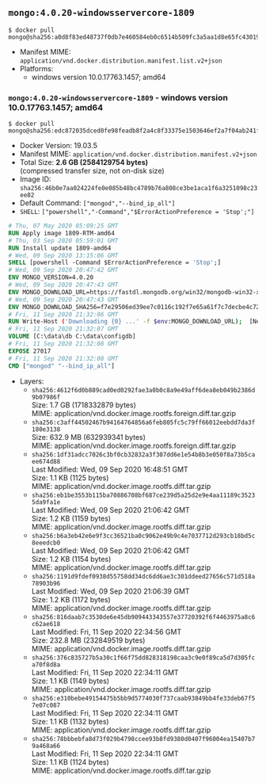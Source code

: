 ## `mongo:4.0.20-windowsservercore-1809`

```console
$ docker pull mongo@sha256:a0d8f83ed48737f0db7e460584eb0c6514b509fc3a5aa1d8e65fc43019b8bd5c
```

-	Manifest MIME: `application/vnd.docker.distribution.manifest.list.v2+json`
-	Platforms:
	-	windows version 10.0.17763.1457; amd64

### `mongo:4.0.20-windowsservercore-1809` - windows version 10.0.17763.1457; amd64

```console
$ docker pull mongo@sha256:edc872035dced0fe98feadb8f2a4c8f33375e1503646ef2a7f04ab241f283730
```

-	Docker Version: 19.03.5
-	Manifest MIME: `application/vnd.docker.distribution.manifest.v2+json`
-	Total Size: **2.6 GB (2584129754 bytes)**  
	(compressed transfer size, not on-disk size)
-	Image ID: `sha256:46b0e7aa024224fe0e085b48bc4789b76a808ce3be1aca1f6a3251098c23ee82`
-	Default Command: `["mongod","--bind_ip_all"]`
-	`SHELL`: `["powershell","-Command","$ErrorActionPreference = 'Stop';"]`

```dockerfile
# Thu, 07 May 2020 05:09:25 GMT
RUN Apply image 1809-RTM-amd64
# Thu, 03 Sep 2020 05:59:01 GMT
RUN Install update 1809-amd64
# Wed, 09 Sep 2020 13:15:06 GMT
SHELL [powershell -Command $ErrorActionPreference = 'Stop';]
# Wed, 09 Sep 2020 20:47:42 GMT
ENV MONGO_VERSION=4.0.20
# Wed, 09 Sep 2020 20:47:43 GMT
ENV MONGO_DOWNLOAD_URL=https://fastdl.mongodb.org/win32/mongodb-win32-x86_64-2008plus-ssl-4.0.20-signed.msi
# Wed, 09 Sep 2020 20:47:43 GMT
ENV MONGO_DOWNLOAD_SHA256=f7e29506ed39ee7c0116c192f7e65a61f7c7decbe4c723aa8c6343079f28a7bb
# Fri, 11 Sep 2020 21:32:06 GMT
RUN Write-Host ('Downloading {0} ...' -f $env:MONGO_DOWNLOAD_URL); 	[Net.ServicePointManager]::SecurityProtocol = [Net.SecurityProtocolType]::Tls12; 	(New-Object System.Net.WebClient).DownloadFile($env:MONGO_DOWNLOAD_URL, 'mongo.msi'); 		if ($env:MONGO_DOWNLOAD_SHA256) { 		Write-Host ('Verifying sha256 ({0}) ...' -f $env:MONGO_DOWNLOAD_SHA256); 		if ((Get-FileHash mongo.msi -Algorithm sha256).Hash -ne $env:MONGO_DOWNLOAD_SHA256) { 			Write-Host 'FAILED!'; 			exit 1; 		}; 	}; 		Write-Host 'Installing ...'; 	Start-Process msiexec -Wait 		-ArgumentList @( 			'/i', 			'mongo.msi', 			'/quiet', 			'/qn', 			'INSTALLLOCATION=C:\mongodb', 			'ADDLOCAL=all' 		); 	$env:PATH = 'C:\mongodb\bin;' + $env:PATH; 	[Environment]::SetEnvironmentVariable('PATH', $env:PATH, [EnvironmentVariableTarget]::Machine); 		Write-Host 'Verifying install ...'; 	Write-Host '  mongo --version'; mongo --version; 	Write-Host '  mongod --version'; mongod --version; 		Write-Host 'Removing ...'; 	Remove-Item C:\windows\installer\*.msi -Force; 	Remove-Item mongo.msi -Force; 		Write-Host 'Complete.';
# Fri, 11 Sep 2020 21:32:07 GMT
VOLUME [C:\data\db C:\data\configdb]
# Fri, 11 Sep 2020 21:32:08 GMT
EXPOSE 27017
# Fri, 11 Sep 2020 21:32:08 GMT
CMD ["mongod" "--bind_ip_all"]
```

-	Layers:
	-	`sha256:4612f6d0b889cad0ed0292fae3a0b0c8a9e49aff6dea8eb049b2386d9b07986f`  
		Size: 1.7 GB (1718332879 bytes)  
		MIME: application/vnd.docker.image.rootfs.foreign.diff.tar.gzip
	-	`sha256:c3aff44502467b94164764856a6feb805fc5c79ff66012eebdd7da3f180e3138`  
		Size: 632.9 MB (632939341 bytes)  
		MIME: application/vnd.docker.image.rootfs.foreign.diff.tar.gzip
	-	`sha256:1df31adcc7026c3bf0cb32832a3f307dd6e1e54b8b3e050f8a73b5caee674d88`  
		Last Modified: Wed, 09 Sep 2020 16:48:51 GMT  
		Size: 1.1 KB (1125 bytes)  
		MIME: application/vnd.docker.image.rootfs.diff.tar.gzip
	-	`sha256:eb1be3553b115ba70886708bf687ce239d5a25d2e9e4aa11189c35235da9fa1e`  
		Last Modified: Wed, 09 Sep 2020 21:06:42 GMT  
		Size: 1.2 KB (1159 bytes)  
		MIME: application/vnd.docker.image.rootfs.diff.tar.gzip
	-	`sha256:b6a3eb42e6e9f3cc36521ba0c9062e49b9c4e7037712d293cb18bd5c8eeedcb0`  
		Last Modified: Wed, 09 Sep 2020 21:06:42 GMT  
		Size: 1.2 KB (1154 bytes)  
		MIME: application/vnd.docker.image.rootfs.diff.tar.gzip
	-	`sha256:1191d9fdef0938d55758dd34dc6dd6ae3c301ddeed27656c571d518a78903b96`  
		Last Modified: Wed, 09 Sep 2020 21:06:39 GMT  
		Size: 1.2 KB (1172 bytes)  
		MIME: application/vnd.docker.image.rootfs.diff.tar.gzip
	-	`sha256:816daab7c3530de6e45db909443343557e37720392f6f4463975a8c6c62ae618`  
		Last Modified: Fri, 11 Sep 2020 22:34:56 GMT  
		Size: 232.8 MB (232849519 bytes)  
		MIME: application/vnd.docker.image.rootfs.diff.tar.gzip
	-	`sha256:376c835727b5a30c1f66f75dd828318198caa3c9e0f89ca5d7d305fca70f8d8a`  
		Last Modified: Fri, 11 Sep 2020 22:34:11 GMT  
		Size: 1.1 KB (1149 bytes)  
		MIME: application/vnd.docker.image.rootfs.diff.tar.gzip
	-	`sha256:e310bebe49154475b5bb9d5774030f737caab93849bb4fe33deb67f57e07c087`  
		Last Modified: Fri, 11 Sep 2020 22:34:11 GMT  
		Size: 1.1 KB (1132 bytes)  
		MIME: application/vnd.docker.image.rootfs.diff.tar.gzip
	-	`sha256:78bbbebfa8d73f029b4798ccee93b8fd9380d0407f96004ea15407b79a468a66`  
		Last Modified: Fri, 11 Sep 2020 22:34:11 GMT  
		Size: 1.1 KB (1124 bytes)  
		MIME: application/vnd.docker.image.rootfs.diff.tar.gzip
